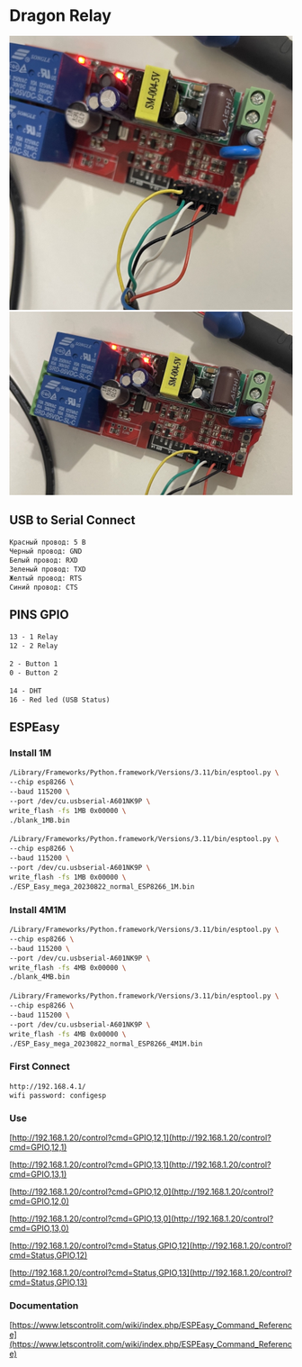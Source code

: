 # Dragon Relay

![IMG_1.jpg](IMG_1.jpg)
![IMG_2.jpg](IMG_2.jpg)

## USB to Serial Connect

```text
Красный провод: 5 В
Черный провод: GND
Белый провод: RXD
Зеленый провод: TXD
Желтый провод: RTS
Синий провод: CTS
```

## PINS GPIO

```text
13 - 1 Relay
12 - 2 Relay

2 - Button 1
0 - Button 2

14 - DHT
16 - Red led (USB Status)
```

## ESPEasy

### Install 1M

```bash
/Library/Frameworks/Python.framework/Versions/3.11/bin/esptool.py \
--chip esp8266 \
--baud 115200 \
--port /dev/cu.usbserial-A601NK9P \
write_flash -fs 1MB 0x00000 \
./blank_1MB.bin

/Library/Frameworks/Python.framework/Versions/3.11/bin/esptool.py \
--chip esp8266 \
--baud 115200 \
--port /dev/cu.usbserial-A601NK9P \
write_flash -fs 1MB 0x00000 \
./ESP_Easy_mega_20230822_normal_ESP8266_1M.bin
```

### Install 4M1M

```bash
/Library/Frameworks/Python.framework/Versions/3.11/bin/esptool.py \
--chip esp8266 \
--baud 115200 \
--port /dev/cu.usbserial-A601NK9P \
write_flash -fs 4MB 0x00000 \
./blank_4MB.bin

/Library/Frameworks/Python.framework/Versions/3.11/bin/esptool.py \
--chip esp8266 \
--baud 115200 \
--port /dev/cu.usbserial-A601NK9P \
write_flash -fs 4MB 0x00000 \
./ESP_Easy_mega_20230822_normal_ESP8266_4M1M.bin
```

### First Connect

```text
http://192.168.4.1/
wifi password: configesp
```

### Use

[http://192.168.1.20/control?cmd=GPIO,12,1](http://192.168.1.20/control?cmd=GPIO,12,1)

[http://192.168.1.20/control?cmd=GPIO,13,1](http://192.168.1.20/control?cmd=GPIO,13,1)

[http://192.168.1.20/control?cmd=GPIO,12,0](http://192.168.1.20/control?cmd=GPIO,12,0)

[http://192.168.1.20/control?cmd=GPIO,13,0](http://192.168.1.20/control?cmd=GPIO,13,0)

[http://192.168.1.20/control?cmd=Status,GPIO,12](http://192.168.1.20/control?cmd=Status,GPIO,12)

[http://192.168.1.20/control?cmd=Status,GPIO,13](http://192.168.1.20/control?cmd=Status,GPIO,13)

### Documentation

[https://www.letscontrolit.com/wiki/index.php/ESPEasy_Command_Reference](https://www.letscontrolit.com/wiki/index.php/ESPEasy_Command_Reference)
